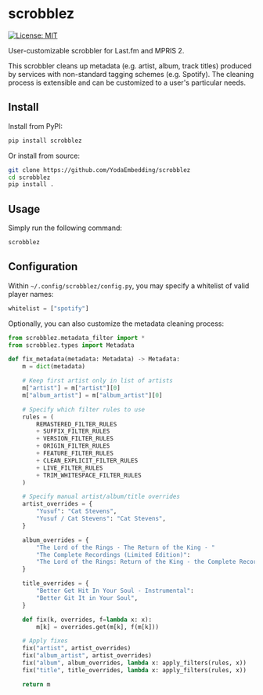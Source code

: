 # scrobblez

[![License: MIT](https://img.shields.io/badge/License-MIT-yellow.svg)](https://opensource.org/licenses/MIT)

User-customizable scrobbler for Last.fm and MPRIS 2.

This scrobbler cleans up metadata (e.g. artist, album, track titles) produced
by services with non-standard tagging schemes (e.g. Spotify). The cleaning
process is extensible and can be customized to a user's particular needs.

## Install

Install from PyPI:

```bash
pip install scrobblez
```

Or install from source:

```bash
git clone https://github.com/YodaEmbedding/scrobblez
cd scrobblez
pip install .
```

## Usage

Simply run the following command:

```bash
scrobblez
```

## Configuration

Within `~/.config/scrobblez/config.py`, you may specify a whitelist of valid
player names:

```python
whitelist = ["spotify"]
```

Optionally, you can also customize the metadata cleaning process:

```python
from scrobblez.metadata_filter import *
from scrobblez.types import Metadata

def fix_metadata(metadata: Metadata) -> Metadata:
    m = dict(metadata)

    # Keep first artist only in list of artists
    m["artist"] = m["artist"][0]
    m["album_artist"] = m["album_artist"][0]

    # Specify which filter rules to use
    rules = (
        REMASTERED_FILTER_RULES
        + SUFFIX_FILTER_RULES
        + VERSION_FILTER_RULES
        + ORIGIN_FILTER_RULES
        + FEATURE_FILTER_RULES
        + CLEAN_EXPLICIT_FILTER_RULES
        + LIVE_FILTER_RULES
        + TRIM_WHITESPACE_FILTER_RULES
    )

    # Specify manual artist/album/title overrides
    artist_overrides = {
        "Yusuf": "Cat Stevens",
        "Yusuf / Cat Stevens": "Cat Stevens",
    }

    album_overrides = {
        "The Lord of the Rings - The Return of the King - "
        "The Complete Recordings (Limited Edition)":
        "The Lord of the Rings: Return of the King - the Complete Recordings",
    }

    title_overrides = {
        "Better Get Hit In Your Soul - Instrumental":
        "Better Git It in Your Soul",
    }

    def fix(k, overrides, f=lambda x: x):
        m[k] = overrides.get(m[k], f(m[k]))

    # Apply fixes
    fix("artist", artist_overrides)
    fix("album_artist", artist_overrides)
    fix("album", album_overrides, lambda x: apply_filters(rules, x))
    fix("title", title_overrides, lambda x: apply_filters(rules, x))

    return m
```
